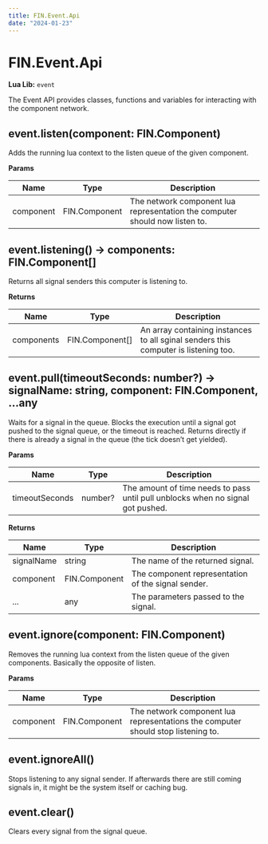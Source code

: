 ```yaml
---
title: FIN.Event.Api
date: "2024-01-23"
---
```


# FIN.Event.Api
**Lua Lib:** `event`

The Event API provides classes, functions and variables for interacting with the component network.


## event.listen(component: FIN.Component)

Adds the running lua context to the listen queue of the given component.

**Params**

| Name | Type | Description |
| ---- | ---- | ----------- |
| component | FIN.Component | The network component lua representation the computer should now listen to. |

## event.listening() -> components: FIN.Component[]

Returns all signal senders this computer is listening to.


**Returns**

| Name | Type | Description |
| ---- | ---- | ----------- |
| components | FIN.Component[] | An array containing instances to all sginal senders this computer is listening too. |

## event.pull(timeoutSeconds: number?) -> signalName: string, component: FIN.Component, ...any

Waits for a signal in the queue. Blocks the execution until a signal got pushed to the signal queue, or the timeout is reached.
Returns directly if there is already a signal in the queue (the tick doesn’t get yielded).

**Params**

| Name | Type | Description |
| ---- | ---- | ----------- |
| timeoutSeconds | number? | The amount of time needs to pass until pull unblocks when no signal got pushed. |

**Returns**

| Name | Type | Description |
| ---- | ---- | ----------- |
| signalName | string | The name of the returned signal. |
| component | FIN.Component | The component representation of the signal sender. |
| ... | any | The parameters passed to the signal. |

## event.ignore(component: FIN.Component)

Removes the running lua context from the listen queue of the given components. Basically the opposite of listen.

**Params**

| Name | Type | Description |
| ---- | ---- | ----------- |
| component | FIN.Component | The network component lua representations the computer should stop listening to. |

## event.ignoreAll()

Stops listening to any signal sender. If afterwards there are still coming signals in, it might be the system itself or caching bug.


## event.clear()

Clears every signal from the signal queue.

